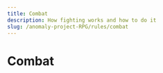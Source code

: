 ```yaml
---
title: Combat 
description: How fighting works and how to do it
slug: /anomaly-project-RPG/rules/combat
---
```


# Combat